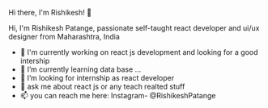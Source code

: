  Hi there, I'm Rishikesh! 👋
 
 
 Hi, I'm Rishikesh Patange, passionate self-taught react developer and ui/ux designer from Maharashtra, India
 
- 👀 I'm currently working on react js development and looking for a good intership
- 🌱 I’m currently learning data base ...
- 💞️ I’m looking for internship as react developer
- 💬 ask me about react js or any teach realted stuff
- 📫 you can reach me here: Instagram- @RishikeshPatange
